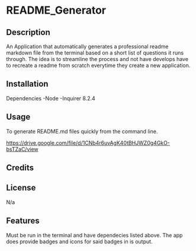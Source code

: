 # README_Generator

## Description

An Application that automatically generates a professional readme markdown file from the terminal based on a short list of questions it runs through. The idea is to streamline the process and not have develops have to recreate a readme from scratch everytime they create a new application. 

## Installation 
Dependencies 
-Node
-Inquirer 8.2.4


## Usage

To generate README.md files quickly from the command line. 

https://drive.google.com/file/d/1CNb4r6uvAgK40tBHJWZ0g4GkO-bsTZaC/view


## Credits 

## License 
N/a

## Features
Must be run in the terminal and have dependecies listed above. The app does provide badges and icons for said badges in is output.



